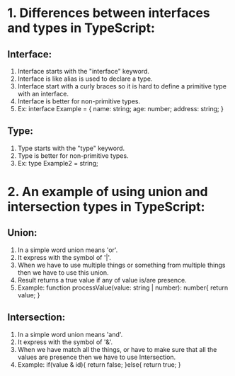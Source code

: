 # 1. Differences between interfaces and types in TypeScript:

## Interface:

1. Interface starts with the "interface" keyword.
2. Interface is like alias is used to declare a type.
3. Interface start with a curly braces so it is hard to define a primitive type with an interface.
4. Interface is better for non-primitive types.
5. Ex: interface Example = {
   name: string;
   age: number;
   address: string;
   }

## Type:

1. Type starts with the "type" keyword.
2. Type is better for non-primitive types.
3. Ex: type Example2 = string;

# 2. An example of using union and intersection types in TypeScript:

## Union:

1. In a simple word union means 'or'.
2. It express with the symbol of '|'.
3. When we have to use multiple things or something from multiple things then we have to use this union.
4. Result returns a true value if any of value is/are presence.
5. Example: function processValue(value: string | number): number{
   return value;
   }

## Intersection:

1. In a simple word union means 'and'.
2. It express with the symbol of '&'.
3. When we have match all the things, or have to make sure that all the values are presence then we have to use Intersection.
4. Example: if(value & id){
   return false;
   }else{
   return true;
   }
